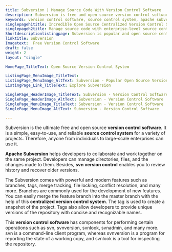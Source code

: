 ```yaml
---
title: Subversion | Manage Source Code With Version Control Software
description: Subversion is free and open source version control software for managing project source code such as directories, files and changes made to them.
keywords: version control software, source control system, apache subversion, svn version control, cvs version control, subversion svn, subversion version control, cvs source control, centralized version control system, subversion software, svn source control
singlepageh1title: Incredible Open Source Centralized Version Control System
singlepageh2title: Manage source code with enterprise-level source control system. Enable developers to examine project history, recover old versions and secure valuable data.
Shortdescriptionlistingpage: Subversion is popular and open source centralized version control system for teams to work simultaneously on single project.
linktitle: Subversion
Imagetext:  Free Version Control Software 
draft: false
weight: 2
layout: "single"

HomePage_TitleText: Open Source Version Control System

ListingPage_MenuImage_TitleText: 
ListingPage_MenuImage_AltText: Subversion - Popular Open Source Version Control Software
ListingPage_Link_TitleText: Explore Subversion

SinglePage_HeaderImage_TitleText: Subversion - Version Control Software
SinglePage_HeaderImage_AltText: Subversion - Version Control Software
SinglePage_MenuImage_TitleText: Subversion - Version Control Software
SinglePage_MenuImage_AltText: Subversion - Version Control Software

---
```


Subversion is the ultimate free and open source **version control software**. It is a simple, easy-to-use, and reliable **source control system** for a variety of projects. Therefore, anyone from individuals to large-scale enterprises can use it.

**Apache Subversion** helps developers to collaborate and work together on the same project. Developers can manage directories, files, and the changes made to them. Besides, **svn version control** enables you to review history and recover older versions.

The Subversion comes with powerful and modern features such as branches, tags, merge tracking, file locking, conflict resolution, and many more. Branches are commonly used for the development of new features. You can easily merge the feature branch into the master branch with the help of this **centralized version control system**. The tag is used to create a snapshot of the project. Tags also allow developers to provide unique versions of the repository with concise and recognizable names.

This **version control software** has components for performing certain operations such as svn, svnversion, svnlook, svnadmin, and many more. svn is a command-line client program, whereas svnversion is a program for reporting the state of a working copy, and svnlook is a tool for inspecting the repository.